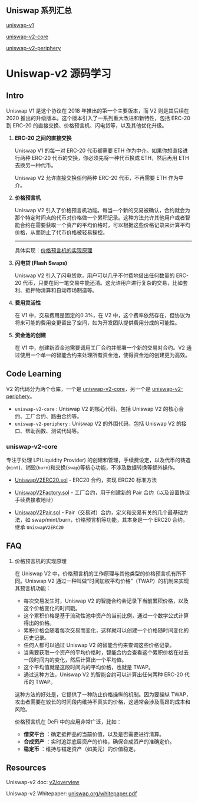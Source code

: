 ## Uniswap 系列汇总

[uniswap-v1](https://github.com/Louis-XWB/Uniswap-v1/)

[uniswap-v2-core](https://github.com/Louis-XWB/uniswap-v2-core)

[uniswap-v2-periphery](https://github.com/Louis-XWB/uniswap-v2-periphery)


# Uniswap-v2 源码学习

## Intro

Uniswap V1 是这个协议在 2018 年推出的第一个主要版本，而 V2 则是其后续在 2020 推出的升级版本。这个版本引入了一系列重大改进和新特性，包括 ERC-20 到 ERC-20 的直接交换、价格预言机、闪电贷等，以及其他优化升级。


1) **ERC-20 之间的直接交换**

    Uniswap V1 的每一对 ERC-20 代币都需要 ETH 作为中介。如果你想直接进行两种 ERC-20 代币的交换，你必须先将一种代币换成 ETH，然后再用 ETH 去换另一种代币。

    Uniswap V2 允许直接交换任何两种 ERC-20 代币，不再需要 ETH 作为中介。

2) **价格预言机**

    Uniswap V2 引入了价格预言机功能。每当一个新的交易被确认，合约就会为那个特定时间点的代币对价格做一个累积记录。这种方法允许其他用户或者智能合约在需要获取一个资产的平均价格时，可以根据这些价格记录来计算平均价格，从而防止了代币价格被轻易操控。
    
    --- 
    具体实现：[价格预言机的实现原理](#FAQ)

3) **闪电贷 (Flash Swaps)**

    Uniswap V2 引入了闪电贷款，用户可以几乎不付费地借出任何数量的 ERC-20 代币，只要在同一笔交易中能还清。这允许用户进行复杂的交易，比如套利、抵押物清算和自动市场制造等。

4) **费用灵活性**

    在 V1 中，交易费用是固定的0.3%，在 V2 中，这个费率依然存在，但协议为将来可能的费用变更留出了空间，如为开发团队提供费用分成的可能性。

5) **资金池的创建**

    在 V1 中，创建新资金池需要调用工厂合约并部署一个新的交易对合约。V2 通过使用一个单一的智能合约来处理所有资金池，使得资金池的创建更为高效。

## Code Learning

V2 的代码分为两个仓库，一个是 [uniswap-v2-core](https://github.com/Louis-XWB/uniswap-v2-core)，另一个是 [uniswap-v2-periphery](https://github.com/Louis-XWB/uniswap-v2-periphery)。

* `uniswap-v2-core` : Uniswap V2 的核心代码，包括 Uniswap V2 的核心合约、工厂合约、路由合约等。
* `uniswap-v2-periphery` : Uniswap V2 的外围代码，包括 Uniswap V2 的接口、帮助函数、测试代码等。

### uniswap-v2-core

专注于处理 LP(Liquidity Provider) 的创建和管理，手续费设定，以及代币的铸造(`mint`)、销毁(`burn`)和交换(`swap`)等核心功能，不涉及数据转换等额外操作。

* [UniswapV2ERC20.sol](https://github.com/Louis-XWB/uniswap-v2-core/blob/master/contracts/UniswapV2ERC20.sol) - ERC20 合约，实现 ERC20 标准方法

* [UniswapV2Factory.sol](https://github.com/Louis-XWB/uniswap-v2-core/blob/master/contracts/UniswapV2Factory.sol) - 工厂合约，用于创建新的 Pair 合约（以及设置协议手续费接收地址）

* [UniswapV2Pair.sol](https://github.com/Louis-XWB/uniswap-v2-core/blob/master/contracts/UniswapV2Pair.sol) - Pair（交易对）合约，定义和交易有关的几个最基础方法，如 swap/mint/burn，价格预言机等功能，其本身是一个 ERC20 合约，继承 `UniswapV2ERC20`

## FAQ
1) 价格预言机的实现原理

    在 Uniswap V2 中，价格预言机的工作原理与其他类型的价格预言机有所不同。Uniswap V2 通过一种叫做“时间加权平均价格”（TWAP）的机制来实现其预言机功能：

    * 每次交易发生时，Uniswap V2 的智能合约会记录下当前累积价格，以及这个价格变化的时间戳。
    * 这个累积价格是基于流动性池中资产的当前比例，通过一个数学公式计算得出的价格。
    * 累积价格会随着每次交易而变化，这样就可以创建一个价格随时间变化的历史记录。
    * 任何人都可以通过 Uniswap V2 的智能合约来查询这些价格记录。
    * 当需要获取一个资产的平均价格时，智能合约会查看这个累积价格在过去一段时间内的变化，然后计算出一个平均值。
    * 这个平均值就是这段时间内的平均价格，也就是 TWAP。
    * 通过这种方法，Uniswap V2 的智能合约可以计算出任何两种 ERC-20 代币的 TWAP。
  
    这种方法的好处是，它提供了一种防止价格操纵的机制。因为要操纵 TWAP，攻击者需要在较长的时间段内维持不真实的价格，这通常会涉及高昂的成本和风险。

    价格预言机在 DeFi 中的应用非常广泛，比如：
    * **借贷平台** ：确定抵押品的当前价值，以及是否需要进行清算。
    * **合成资产** ：实时追踪底层资产的价格，确保合成资产的准确定价。
    * **稳定币** ：维持与锚定资产（如美元）的价值稳定。


## Resources

Uniswap-v2 doc: [v2/overview](https://docs.uniswap.org/contracts/v2/overview)

Uniswap-v2 Whitepaper: [uniswap.org/whitepaper.pdf](https://docs.uniswap.org/whitepaper.pdf)
